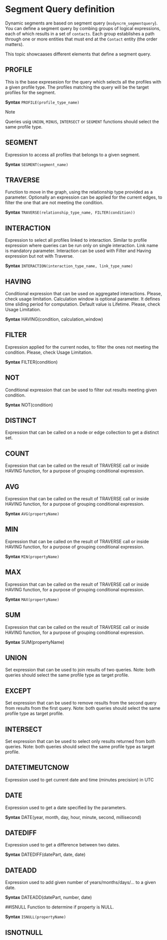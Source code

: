 # Segment Query definition

Dynamic segments are based on segment query (`msdyncrm_segmentquery`). You can define a segment query by combing groups of logical expressions, each of which results in a set of `contacts`. Each group establishes a path through one or more entities that must end at the `Contact` entity (the order matters).

This topic showcaases different elements that define a segment query.

## PROFILE

This is the base expresesion for the query which selects all the profiles with a given profile type. The profiles matching the query will be the target profiles for the segment.

**Syntax**
`PROFILE(profile_type_name)`

> [!NOTE]
> Queries usig `UNION`, `MINUS`, `INTERSECT` or `SEGMENT` functions should select the same profile type.

## SEGMENT

Expression to access all profiles that belongs to a given segment. 

**Syntax**
`SEGMENT(segment_name)`

## TRAVERSE

Function to move in the graph, using the relationship type provided as a parameter. Optionally an expression can be applied for the current edges, to filter the one that are not meeting the condition. 

**Syntax**
`TRAVERSE(relationship_type_name, FILTER(condition))`

## INTERACTION

Expression to select all profiles linked to interaction. Similar to profile expression where queries can be run only on single interaction. Link name is mandatory parameter. Interaction can be used with Filter and Having expression but not with Traverse. 

**Syntax**
`INTERACTION(interaction_type_name, link_type_name)`

## HAVING

Conditional expression that can be used on aggregated interactions. Please, check usage limitation. 
Calculation window is optional parameter. It defines time sliding period for computation. Default value is Lifetime. Please, check Usage Limitation. 

**Syntax**
HAVING(condition, calculation_window) 

## FILTER
Expression applied for the current nodes, to filter the ones not meeting the condition. 
Please, check Usage Limitation. 

**Syntax**
FILTER(condition) 

## NOT
Conditional expression that can be used to filter out results meeting given condition.  

**Syntax**
NOT(condition) 

## DISTINCT
Expression that can be called on a node or edge collection to get a distinct set. 

## COUNT
Expression that can be called on the result of TRAVERSE call or inside HAVING function, for a purpose of grouping conditional expression. 

## AVG

Expression that can be called on the result of TRAVERSE call or inside HAVING function, for a purpose of grouping conditional expression.  

**Syntax**
`AVG(propertyName)`

## MIN

Expression that can be called on the result of TRAVERSE call or inside HAVING function, for a purpose of grouping conditional expression.  

**Syntax**
`MIN(propertyName)`

## MAX

Expression that can be called on the result of TRAVERSE call or inside HAVING function, for a purpose of grouping conditional expression. 

**Syntax**
`MAX(propertyName)`

## SUM

Expression that can be called on the result of TRAVERSE call or inside HAVING function, for a purpose of grouping conditional expression. 

**Syntax**
SUM(propertyName) 

## UNION 

Set expression that can be used to join results of two queries. Note: both queries should select the same profile type as target profile. 

## EXCEPT
Set expression that can be used to remove results from the second query from results from the first query. Note: both queries should select the same profile type as target profile. 

## INTERSECT

Set expression that can be used to select only results returned from both queries. Note: both queries should select the same profile type as target profile. 

## DATETIMEUTCNOW

Expression used to get current date and time (minutes precision) in UTC 

## DATE

Expression used to get a date specified by the parameters. 

**Syntax**
DATE(year, month, day, hour, minute, second, millisecond) 

## DATEDIFF

Expression used to get a difference between two dates. 

**Syntax**
DATEDIFF(datePart, date, date) 

## DATEADD

Expression used to add given number of years/months/days/... to a given date.

**Syntax**
DATEADD(datePart, number, date) 

##ISNULL
Function to determine if property is NULL. 

**Syntax**
`ISNULL(propertyName)`

## ISNOTNULL




